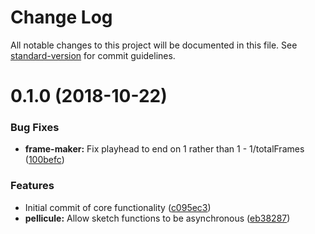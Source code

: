 # Change Log

All notable changes to this project will be documented in this file. See [standard-version](https://github.com/conventional-changelog/standard-version) for commit guidelines.

<a name="0.1.0"></a>
# 0.1.0 (2018-10-22)


### Bug Fixes

* **frame-maker:** Fix playhead to end on 1 rather than 1 - 1/totalFrames ([100befc](https://github.com/delucis/pellicola/commit/100befc))


### Features

* Initial commit of core functionality ([c095ec3](https://github.com/delucis/pellicola/commit/c095ec3))
* **pellicule:** Allow sketch functions to be asynchronous ([eb38287](https://github.com/delucis/pellicola/commit/eb38287))
